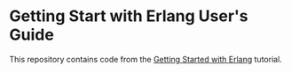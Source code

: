 # Getting Start with Erlang User's Guide

This repository contains code from the [Getting Started with
Erlang](https://erlang.org/doc/getting_started/users_guide.html) tutorial.
